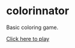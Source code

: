 # colorinnator
Basic coloring game.

[Click here to play](https://atilaivich.github.io/colorinnator/)
